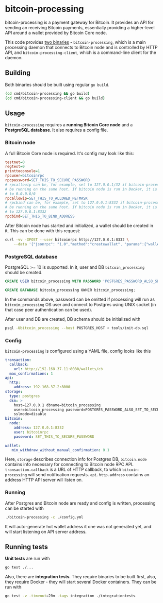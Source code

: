 # bitcoin-processing

bitcoin-processing is a payment gateway for Bitcoin. It provides an API for
sending an receiving Bitcoin payments, essentially providing a higher-level API
around a wallet provided by Bitcoin Core node.

This code provides [two binaries](/cmd) - `bitcoin-processing`, which is a main
processing daemon that connects to Bitcoin node and is controlled by HTTP API,
and `bitcoin-processing-client`, which is a command-line client for the daemon.

## Building

Both binaries should be built using regular `go build`.
```bash
(cd cmd/bitcoin-processing && go build)
(cd cmd/bitcoin-processing-client && go build)
```

## Usage

`bitcoin-processing` requires a **running Bitcoin Core node** and a **PostgreSQL
database**. It also requires a config file.

### Bitcoin node

A full Bitcoin Core node is required. It's config may look like this:

```ini
testnet=0
regtest=0
printtoconsole=1
rpcuser=bitcoinrpc
rpcpassword=SET_THIS_TO_SECURE_PASSWORD
# rpcallowip can be, for example, set to 127.0.0.1/32 if bitcoin-processing will
# be running on the same host. If bitcoin node is run in Docker, it is often set
# to 0.0.0.0/0
rpcallowip=SET_THIS_TO_ALLOWED_NETMASK
# rpcbind can be, for example, set to 127.0.0.1:8332 if bitcoin-processing will
# be running on the same host. If bitcoin node is run in Docker, it is often set
# to 127.0.0.1:8332
rpcbind=SET_THIS_TO_BIND_ADDRESS
```

After Bitcoin node has started and initialized, a wallet should be created in
it. This can be done with this request:
```bash
curl -vv -XPOST --user bitcoinrpc http://127.0.0.1:8332 \
    --data '{"jsonrpc": "1.0","method":"createwallet", "params":{"wallet_name":"default","load_on_startup":true}}'
```

### PostgreSQL database

PostgreSQL >= 10 is supported. In it, user and DB `bitcoin_processing` should be
created.

```sql
CREATE USER bitcoin_processing WITH PASSWORD 'POSTGRES_PASSWORD_ALSO_SET_TO_SECURE';

CREATE DATABASE bitcoin_processing OWNER bitcoin_processing;
```

In the commands above, password can be omitted if processing will run as
`bitcoin_processing` OS user and connect to Postgres using UNIX socket (in that
case peer authentication can be used).

After user and DB are created, DB schema should be initialized with
```bash
psql -Ubitcoin_processing --host POSTGRES_HOST < tools/init-db.sql
```

### Config

`bitcoin-processing` is configured using a YAML file, config looks like this

```yaml
transaction:
  callback:
    url: http://192.168.37.11:8080/wallets/cb
  max_confirmations: 1
api:
  http:
    address: 192.168.37.2:8000
storage:
  type: postgres
  dsn: >
    host=127.0.0.1 dbname=bitcoin_processing
    user=bitcoin_processing password=POSTGRES_PASSWORD_ALSO_SET_TO_SECURE
    sslmode=disable
bitcoin:
  node:
    address: 127.0.0.1:8332
    user: bitcoinrpc
    password: SET_THIS_TO_SECURE_PASSWORD

wallet:
   min_withdraw_without_manual_confirmation: 0.1
```

Here, `storage` describes connection info for Postgres DB, `bitcoin.node`
contains info necessary for connecting to Bitcoin node RPC API.
`transaction.callback` is a URL of HTTP callback, to which `bitcoin-processing`
will send notification requests. `api.http.address` contains an address HTTP
API server will listen on.

### Running

After Postgres and Bitcoin node are ready and config is written, processing can
be started with
```bash
./bitcoin-processing -c ./config.yml
```
It will auto-generate hot wallet address it one was not generated yet, and will
start listening on API server address.

## Running tests

**Unit tests** are run with
```bash
go test ./...
```
Also, there are **integration tests**. They require binaries to be built first,
also, they require Docker - they will start several Docker containers.
They can be run with
```bash
go test -v -timeout=20m -tags integration ./integrationtests
```
